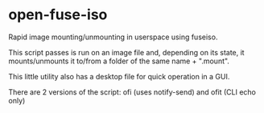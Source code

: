 # open-fuse-iso
Rapid image mounting/unmounting in userspace using fuseiso.

This script passes is run on an image file and, depending on its state, it mounts/unmounts it to/from a folder of the same name + ".mount".

This little utility also has a desktop file for quick operation in a GUI.

There are 2 versions of the script: ofi (uses notify-send) and ofit (CLI echo only)
